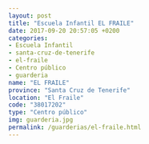 ```yaml
---
layout: post
title: "Escuela Infantil EL FRAILE"
date: 2017-09-20 20:57:05 +0200
categories:
- Escuela Infantil
- santa-cruz-de-tenerife
- el-fraile
- Centro público
- guarderia
name: "EL FRAILE"
province: "Santa Cruz de Tenerife"
location: "El Fraile"
code: "38017202"
type: "Centro público"
img: guarderia.jpg
permalink: /guarderias/el-fraile.html
---
```


